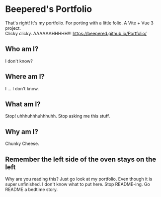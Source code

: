 # Beepered's Portfolio

That's right! It's my portfolio. For porting with a little folio.
A Vite + Vue 3 project.  
Clicky clicky. AAAAAAHHHHH!!!
https://beepered.github.io/Portfolio/

## Who am I?

I don't know?

## Where am I?

I ... I don't know.

## What am I?

Stop! uhhhuhhhuhhhuhh. Stop asking me this stuff.

## Why am I?

Chunky Cheese.

## Remember the left side of the oven stays on the left

Why are you reading this? Just go look at my portfolio. Even though it is super unfinished.
I don't know what to put here. Stop README-ing. Go README a bedtime story.
